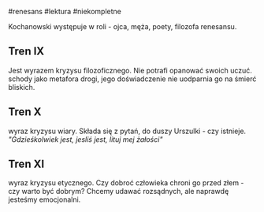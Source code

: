 #renesans #lektura #niekompletne 

Kochanowski występuje w roli -  ojca, męża, poety, filozofa renesansu. 

## Tren IX

Jest wyrazem kryzysu filozoficznego. Nie potrafi opanować swoich uczuć. schody jako metafora drogi, jego doświadczenie nie uodparnia go na śmierć bliskich.

## Tren X

wyraz kryzysu wiary. Składa się z pytań, do duszy Urszulki - czy istnieje. *"Gdzieśkolwiek jest, jesliś jest, lituj mej żałości"*

## Tren XI

 wyraz kryzysu etycznego. Czy dobroć człowieka chroni go przed złem - czy warto być dobrym? Chcemy udawać rozsądnych, ale naprawdę jesteśmy emocjonalni. 